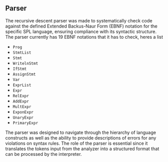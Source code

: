 ## Parser
The recursive descent parser was made to systematically check code against the defined Extended Backus-Naur Form (EBNF) notation for the specific SPL language, ensuring compliance with its syntactic structure. The parser currently has 19 EBNF notations that it has to check, heres a list

- `Prog`
- `StmtList`
- `Stmt`
- `WritelnStmt`
- `IfStmt`
- `AssignStmt`
- `Var`
- `ExprList`
- `Expr`
- `RelExpr`
- `AddExpr`
- `MultExpr`
- `ExponExpr`
- `UnaryExpr`
- `PrimaryExpr`

The parser was designed to navigate through the hierarchy of language constructs as well as the ability to provide descriptions of errors for any violations on syntax rules. The role of the parser is essential since it translates the tokens input from the analyzer into a structured format that can be processed by the interpreter.
